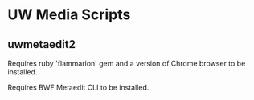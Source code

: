 # UW Media Scripts

## uwmetaedit2

Requires ruby 'flammarion' gem and a version of Chrome browser to be installed.

Requires BWF Metaedit CLI to be installed.
